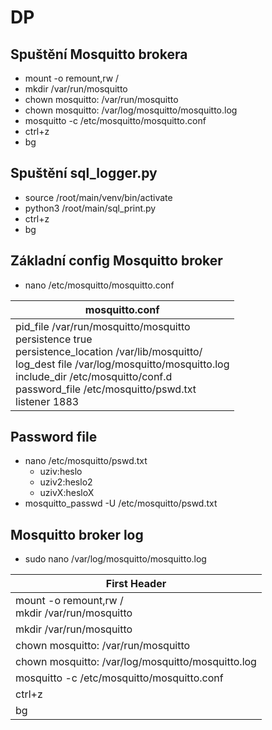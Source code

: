 # DP
## Spuštění Mosquitto brokera
- mount -o remount,rw /
- mkdir /var/run/mosquitto
- chown mosquitto: /var/run/mosquitto
- chown mosquitto: /var/log/mosquitto/mosquitto.log
- mosquitto -c /etc/mosquitto/mosquitto.conf
- ctrl+z
- bg


## Spuštění sql_logger.py
- source /root/main/venv/bin/activate
- python3 /root/main/sql_print.py
- ctrl+z
- bg

## Základní config Mosquitto broker
- nano /etc/mosquitto/mosquitto.conf
  
| mosquitto.conf |
| ------------- |
| pid_file /var/run/mosquitto/mosquitto <br> persistence true <br> persistence_location /var/lib/mosquitto/ <br> log_dest file /var/log/mosquitto/mosquitto.log <br> include_dir /etc/mosquitto/conf.d <br> password_file /etc/mosquitto/pswd.txt <br> listener 1883 |
  
## Password file 
- nano /etc/mosquitto/pswd.txt
  - uziv:heslo
  - uziv2:heslo2
  - uzivX:hesloX
- mosquitto_passwd -U /etc/mosquitto/pswd.txt 

## Mosquitto broker log
- sudo nano /var/log/mosquitto/mosquitto.log


| First Header  |
| ------------- |
| mount -o remount,rw / <br> mkdir /var/run/mosquitto|
| mkdir /var/run/mosquitto |
| chown mosquitto: /var/run/mosquitto |
| chown mosquitto: /var/log/mosquitto/mosquitto.log |
| mosquitto -c /etc/mosquitto/mosquitto.conf |
| ctrl+z |
| bg |
